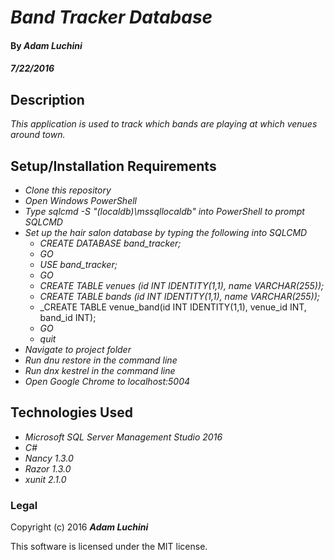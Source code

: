 # _Band Tracker Database_

#### By _**Adam Luchini**_
#### _7/22/2016_ ####

## Description

_This application is used to track which bands are playing at which venues around town._


## Setup/Installation Requirements

* _Clone this repository_
* _Open Windows PowerShell_
* _Type sqlcmd -S "(localdb)\mssqllocaldb" into PowerShell to prompt SQLCMD_
* _Set up the hair salon database by typing the following into SQLCMD_
  * _CREATE DATABASE band_tracker;_
  * _GO_
  * _USE band_tracker;_
  * _GO_
  * _CREATE TABLE venues (id INT IDENTITY(1,1), name VARCHAR(255));_
  * _CREATE TABLE bands (id INT IDENTITY(1,1), name VARCHAR(255));_
  * _CREATE TABLE venue_band(id INT IDENTITY(1,1), venue_id INT, band_id INT);
  * _GO_
  * _quit_
* _Navigate to project folder_
* _Run dnu restore in the command line_
* _Run dnx kestrel in the command line_
* _Open Google Chrome to localhost:5004_

## Technologies Used
* _Microsoft SQL Server Management Studio 2016_
* _C#_
* _Nancy 1.3.0_
* _Razor 1.3.0_
* _xunit 2.1.0_

### Legal

Copyright (c) 2016 **_Adam Luchini_**

This software is licensed under the MIT license.
